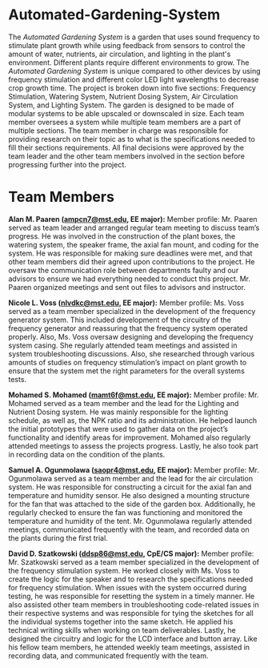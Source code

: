 # Automated-Gardening-System
The _Automated Gardening System_ is a garden that uses sound frequency to stimulate plant growth while using feedback from sensors to control the amount of water, nutrients, air circulation, and lighting in the plant's environment. Different plants require different environments to grow. The _Automated Gardening System_ is unique compared to other devices by using frequency stimulation and different color LED light wavelengths to decrease crop growth time. The project is broken down into five sections: Frequency Stimulation, Watering System, Nutrient Dosing System, Air Circulation System, and Lighting System. The garden is designed to be made of modular systems to be able upscaled or downscaled in size. Each team member oversees a system while multiple team members are a part of multiple sections. The team member in charge was responsible for providing research on their topic as to what is the specifications needed to fill their sections requirements. All final decisions were approved by the team leader and the other team members involved in the section before progressing further into the project.  
# Team Members
**Alan M. Paaren (ampcn7@mst.edu, EE major):**
Member profile: Mr. Paaren served as team leader and arranged regular team meeting to discuss team’s progress. He was involved in the construction of the plant boxes, the watering system, the speaker frame, the axial fan mount, and coding for the system. He was responsible for making sure deadlines were met, and that other team members did their agreed upon contributions to the project. He oversaw the communication role between departments faulty and our advisors to ensure we had everything needed to conduct this project. Mr. Paaren organized meetings and sent out files to advisors and instructor.  

**Nicole L. Voss (nlvdkc@mst.edu, EE major):**
Member profile: Ms. Voss served as a team member specialized in the development of the frequency generator system. This included development of the circuitry of the frequency generator and reassuring that the frequency system operated properly. Also, Ms. Voss oversaw designing and developing the frequency system casing. She regularly attended team meetings and assisted in system troubleshooting discussions. Also, she researched through various amounts of studies on frequency stimulation’s impact on plant growth to ensure that the system met the right parameters for the overall systems tests.  

**Mohamed S. Mohamed (mamt6f@mst.edu, EE major):**
Member profile: Mr. Mohamed served as a team member and the lead for the Lighting and Nutrient Dosing system. He was mainly responsible for the lighting schedule, as well as, the NPK ratio and its administration. He helped launch the initial prototypes that were used to gather data on the project’s functionality and identify areas for improvement. Mohamed also regularly attended meetings to assess the projects progress. Lastly, he also took part in recording data on the condition of the plants. 

**Samuel A. Ogunmolawa (saopr4@mst.edu, EE major):**
Member profile: Mr. Ogunmolawa served as a team member and the lead for the air circulation system. He was responsible for constructing a circuit for the axial fan and temperature and humidity sensor. He also designed a mounting structure for the fan that was attached to the side of the garden box. Additionally, he regularly checked to ensure the fan was functioning and monitored the temperature and humidity of the tent. Mr. Ogunmolawa regularly attended meetings, communicated frequently with the team, and recorded data on the plants during the first trial. 

**David D. Szatkowski (ddsp86@mst.edu, CpE/CS major):**
Member profile: Mr. Szatkowski served as a team member specialized in the development of the frequency stimulation system. He worked closely with Ms. Voss to create the logic for the speaker and to research the specifications needed for frequency stimulation. When issues with the system occurred during testing, he was responsible for resetting the system in a timely manner. He also assisted other team members in troubleshooting code-related issues in their respective systems and was responsible for tying the sketches for all the individual systems together into the same sketch. He applied his technical writing skills when working on team deliverables. Lastly, he designed the circuitry and logic for the LCD interface and button array. Like his fellow team members, he attended weekly team meetings, assisted in recording data, and communicated frequently with the team.  
